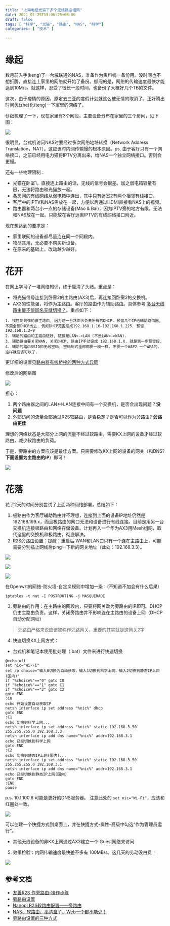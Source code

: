 ```yaml
---
title: "上海电信光猫下多个无线路由组网"
date: 2021-01-25T15:06:25+08:00
draft: false
tags: [ "科学", "光猫", "路由", "NAS", "科学"]
categories: [ "技术" ]

---
```


# 缘起
数月前入手(keng)了一台威联通的NAS，准备作为资料统一备份用。没时间也不想折腾，直接连上家里的网络就开始了备份。郁闷的是，网络的传输速度最快才能达到10M/s。就这样，忍受了很长一段时间，也备份了大概好几个TB的文件。

这次，由于疫情的原因，原定去三亚的度假计划就这么被无情的取消了。正好腾出时间优(zhe)化(teng)一下家里的网络了。

仔细梳理了一下，现在家里有3个网段，主要设备分布在家里的三个房间，见下图：

![](Pre.PNG)

很明显，台式机访问NAS时要经过多次网络地址转换（Network Address Translation，NAT）。这应该时内网传输慢的根本原因。ps. 由于客厅只有一个网络接口，之前已经用电力猫将IPTV分离出来，给NAS一个独立网络接口。否则会更慢。

还有一些物理限制：
- 光猫在卧室1，直接连上路由的话，无线的信号会很差。加之弱电箱容量有限，无法将路由和光猫放一起。
- 各房间的有线网络从弱电箱中连出，其中只有卧室2有两个相邻有线接口。
- 客厅中的IPTV和NAS需放在一起，方便以后通过HDMI直接看NAS上的视频。
- 路由器和两台小一点的存储设备(Mao & Bai)，因为IPTV旁的地方有限，无法和NAS放在一起。只能放在客厅远离IPTV的有线网络接口附近。

现在想达到的要求是：
- 家里联网的设备都尽量连在同一个网段内。
- 物尽其用，无必要不购买新设备。
- 在原来的基础上，改动越少越好。

# 花开

在网上学习了一堆网络知识，终于厘清了头绪。重点是：
- 将光猫信号连接到卧室2的主路由(AX3)后，再连接回卧室2的交换机。
- AX3的性能强，将作为主路由。客厅的路由作为辅助路由。具体参考 [多台无线路由能不能同名无缝切换？](https://v2ex.com/t/195096?__cf_chl_jschl_tk__=f2bc290606679e70b9885c6a78c21e9b945fde92-1611555065-0-AesljIQjJ9J44A5osWjO78SC9b1JF1QzrcvWioCada5po39sj_pyNxRMc7UUP5sn127Tlu3pQEDIXkDWe1Ib2xwpwvTy87sgu_h34BJeXYyKCT4MM2gdzQpKfZ9qIgiVycNXCxEFl13S-SXQSFQevA1lqh3nh0s9TCHj-oJGtzB_pSruRQoJ8kCoMa0SX7EA6YiwymXpe-803Yn0Rwa3IOjVz9xyv10kEGAKjvRDiOlgRcRwmDGMivalAlKBK8PqpsYqaVADii_2sSSCbkJD9zv-bVURZopMqKd_wGo4s0D49lHIlbttJtuSI6iKjynWZB-NOOtox97j1i9_FTwCtU7Ve-pN7ADYhFuKI01Vz9jvdo_jiqSXdTxF1k3QBWIdeg)。重点如下：

```
1. 找性能最强的做主路由, 因为这一台路由会负责所有的DHCP. 预留几个IP给辅助路由器, 不要全部DHCP出去. 例如DHCP范围设成192.168.1.10~192.168.1.225. 预留192.168.1.2~9
2. 辅助的路由和主路由链好, 链接是LAN<->LAN (不是LAN<->WAN).
3. 辅助路由要关闭WAN, 关闭DHCP. 路由IP手动设成 192.168.1.X. 就是第一步预留段.
4. 辅助的路由SSID和无线密码, 密码制式全部都要一模一样. 不要一个WAP2 一个WPA的. 这样就应该可以了.
```

更详细的设置见[路由器有线桥接的两种方式异同](https://blog.csdn.net/silyvin/article/details/49667019)

修改后的网络图

![](Post.PNG)

担心：
1. 两个路由器之间的LAN<->LAN连接中间有一个交换机，是否会出现问题？**没问题**
2. 外部访问的流量全部通过R2S软路由，是否稳定？是否可以作为旁路由? **旁路由更佳**

理想的网络状态是大部分上网的流量不经过软路由，需要KX上网的设备才经过软路由，减少软路由的负荷。

于是，旁路由的方案应该是最佳方案。只需要修改KX上网的设备的网关（和DNS? **下面设置为主路由的IP**）即可！

![](Bypass.PNG)

# 花落

花了2天的时间分别尝试了上面两种网络部署，总结如下：
1. 极路由作为客厅辅助路由并不理想，连接到上面的设备IP地址仍然是 192.168.199.x，而且极路由的网口无法和设备进行有线连接。目前是用另一台交换机连接极路由和网络存储设备。计划再入一个华为AX3用Mesh组网，取代这里的交换机和极路由，彻底解决。
2. R2S旁路由设置：提醒：重启后 WAN和LAN口只有一个连在主路由上，可能需要分别插上网线后ping一下新的网关地址（此处：192.168.3.3）。

![](1n.PNG)

![](2n.PNG)

![](3n.PNG)

在Openwrt的网络-防火墙-自定义规则中增加一条：(不知道不加会有什么后果)

```
iptables -t nat -I POSTROUTING -j MASQUERADE
```

3. 旁路由的作用：在主路由的网段内，只要将网关改为旁路由的IP即可。DHCP仍由主路由负责。这样，关闭旁路由并不影响连在主路由的设备上网（DHCP自动分配网址）

> 旁路由严格来说应该被称作旁路网关，重要的其实就是这网关2字

4. 快速切换KX上网方式：
- 台式机和笔记本使用批处理（.bat）文件来进行快速切换

```
@echo off
set nic="Wi-Fi"
set /p choice="输入0切换为自动获取，输入1切换到科学上网，输入2切换到静态IP上网(国内)"
if "%choice%"=="0" goto C0
if "%choice%"=="1" goto C1 
if "%choice%"=="2" goto C2 
goto END
:C0
echo 开始设置自动获取IP
netsh interface ip set address "%nic%" dhcp
goto END
:C1
echo 切换到科学上网...
netsh interface ip set address "%nic%" static 192.168.3.50 255.255.255.0 192.168.3.3
netsh interface ip add dns name="%nic%" addr=192.168.3.1
echo 已经切换到科学上网
goto END
:C2
echo 切换到静态IP上网(国内)...
netsh interface ip set address "%nic%" static 192.168.3.50 255.255.255.0 192.168.3.1
netsh interface ip add dns name="%nic%" addr=192.168.3.1
echo 已经切换到静态IP上网(国内)
goto END
:END
pause
```

p.s. 10.1.100.8 可能是更好的DNS服务器。
注意此处的 `set nic="Wi-Fi"`，应该和红圈处一致。

![](NetName.PNG)

可以创建一个快捷方式到桌面上，并在快捷方式-属性-高级中勾选“作为管理员运行”。

- 其他无线设备的非KX上网通过AX3建立一个 Guest网络来访问

5. 效果检验：内网传输速度最快差不多有 100MB/s。这几天的劳动没白费！

![](Speed.PNG)

## 参考文档
- [友善R2S 作旁路由-操作步骤](https://www.yuque.com/5zhimao/fwgq3b/gs26w1)
- [旁路由设置](https://www.lingbaoboy.com/2020/11/r2s.html)
- [Nanopi R2S软路由配置——旁路由](https://www.haoyufang.site:8892/%E7%BD%91%E7%BB%9C/Nanopi%20R2S%E8%BD%AF%E8%B7%AF%E7%94%B1%E9%85%8D%E7%BD%AE%E2%80%94%E2%80%94%E6%97%81%E8%B7%AF%E7%94%B1.html)
- [NAS、软路由、高清盒子、Web一个都不能少！](https://zhuanlan.zhihu.com/p/89373710)
- [旁路由设置的三种方式](https://oeone.cn/archives/486.html)

